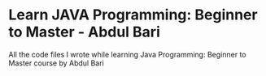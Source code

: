 # Learn JAVA Programming: Beginner to Master - Abdul Bari
All the code files I wrote while learning Java Programming: Beginner to Master course by Abdul Bari
